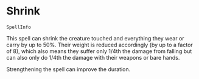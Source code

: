 # Shrink

`SpellInfo`

This spell can shrink the creature touched and everything they wear or carry by up to 50%. Their weight is reduced accordingly (by up to a factor of 8), which also means they suffer only 1/4th the damage from falling but can also only do 1/4th the damage with their weapons or bare hands.

Strengthening the spell can improve the duration.